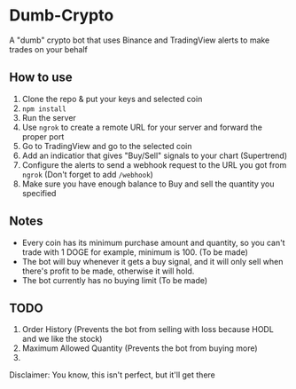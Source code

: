 # Dumb-Crypto
A "dumb" crypto bot that uses Binance and TradingView alerts to make trades on your behalf

## How to use
1. Clone the repo & put your keys and selected coin
2. ``npm install``
3. Run the server
4. Use `ngrok` to create a remote URL for your server and forward the proper port
5. Go to TradingView and go to the selected coin
6. Add an indicatior that gives "Buy/Sell" signals to your chart (Supertrend)
7. Configure the alerts to send a webhook request to the URL you got from `ngrok` (Don't forget to add `/webhook`)
8. Make sure you have enough balance to Buy and sell the quantity you specified

## Notes
- Every coin has its minimum purchase amount and quantity, so you can't trade with 1 DOGE for example, minimum is 100. (To be made)
- The bot will buy whenever it gets a buy signal, and it will only sell when there's profit to be made, otherwise it will hold.
- The bot currently has no buying limit (To be made)

## TODO
1. Order History (Prevents the bot from selling with loss because HODL and we like the stock)
2. Maximum Allowed Quantity (Prevents the bot from buying more)
3. 

Disclaimer: You know, this isn't perfect, but it'll get there
